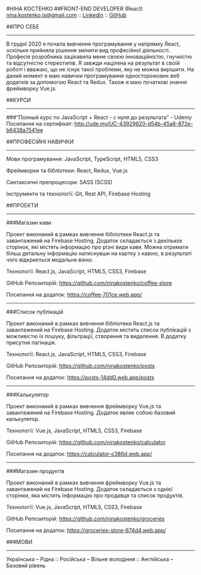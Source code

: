 #НІНА КОСТЕНКО
##FRONT-END DEVELOPER (React)
nina.kostenko.js@gmail.com :: [Linkedin](https://www.linkedin.com/in/nina-kostenko-65513a231/) :: [GitHub](https://github.com/ninakostenko)

##ПРО СЕБЕ
***
В грудні 2020 я почала вивчення програмування у напрямку React, оскільки прийняла рішення змінити вид
професійної діяльності. Професія розробника зацікавила мене своєю інноваційністю, гнучкістю та
відсутністю стереотипів. Я завжди націлена на результат в своїй роботі і вважаю, що не існує такої
проблеми, яку не можна вирішити. На даний момент я маю навички програмування односторінкових веб
додатків за допомогою React та Redux. Також я маю початкові знання фреймворку Vue.js.

##КУРСИ
***
###“Полный курс по JavaScript + React - с нуля до результата” - Udemy
Посилання на сертифікат: http://ude.my/UC-43929620-d54b-45a8-872e-b6438a7541ee

##ПРОФЕСІЙНІ НАВИЧКИ
***

Мови програмування:     JavaScript, TypeScript, HTML5, CSS3

Фреймворки та бібліотеки:     React, Redux, Vue.js

Синтаксичні препроцесори:     SASS (SCSS)

Інструменти та технології:      Git, Rest API, Firebase Hosting

##ПРОЕКТИ
***
###Магазин кави

Проект виконаний в рамках вивчення бібліотеки React.js та завантажений на Firebase Hosting. Додаток
складається з декількох сторінок, які містять інформацію про різні види кави. Можна отримати більш
детальну інформацію натиснувши на картку з кавою, в результаті чого відкриється модальне вікно.

Технології: React.js, JavaScript, HTML5, CSS3, Firebase

GitHub Репозиторій: https://github.com/ninakostenko/coffee-store

Посилання на додаток: https://coffee-701ce.web.app/
***
###Список публікацій

Проект виконаний в рамках вивчення бібліотеки React.js та завантажений на Firebase Hosting. Додаток
містить список публікацій з можливістю їх пошуку, фільтрації, створення та видалення. В додатку
присутня пагінація.

Технології: React.js, JavaScript, HTML5, CSS3, Firebase

GitHub Репозиторій: https://github.com/ninakostenko/posts

Посилання на додаток: https://posts-14dd0.web.app/posts
***
###Калькулятор

Проект виконаний в рамках вивчення фреймворку Vue.js та завантажений на Firebase Hosting. Додаток
являє собою базовий калькулятор.

Технології: Vue.js, JavaScript, HTML5, CSS3, Firebase

GitHub Репозиторій: https://github.com/ninakostenko/calculator

Посилання на додаток: https://calculator-c386d.web.app/
***
###Магазин продуктів

Проект виконаний в рамках вивчення фреймворку Vue.js та завантажений на Firebase Hosting. Додаток
складається з однієї сторінки, яка містить інформацію про продавця та список продуктів.

Технології: Vue.js, JavaScript, HTML5, CSS3, Firebase

GitHub Репозиторій: https://github.com/ninakostenko/groceries

Посилання на додаток: https://groceries-store-674d4.web.app/

###МОВИ

***
Українська – Рідна :: Російська – Вільне володіння :: Англійська – Базовий рівень





